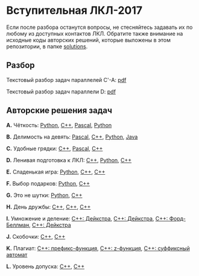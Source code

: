 # Вступительная ЛКЛ-2017
Если после разбора останутся вопросы, не стесняйтесь задавать их по любому из доступных контактов ЛКЛ. Обратите также внимание на исходные коды авторских решений,
которые выложены в этом репозитории, в папке [solutions](solutions).

## Разбор 
Текстовый разбор задач параллелей C'-A: [pdf](https://github.com/sicamp/tutorial/raw/master/2017/tutorial/tutorial.pdf)

Текстовый разбор задач параллели D: [pdf](https://github.com/sicamp/tutorial/raw/master/2017/tutorial/tutorial_d.pdf)

## Авторские решения задач

  **A.** Чёткость: [Python](solutions/a_even_ks_2.py), [C++](solutions/a_even_ap.cpp), [Pascal](solutions/a_even_ks.pas), [Python](solutions/a_even_ks.py)

  **B.** Делимость на девять: [Pascal](solutions/b_nine_ks.pas), [C++](solutions/b_nine_ks.cpp), [Python](solutions/b_nine_ks.py), [Java](solutions/b_nine_ks.java)

  **C.** Удобные грядки: [C++](solutions/c_carrots_it.cpp), [Pascal](solutions/c_carrots_ks.pas), [C++](solutions/c_carrots_ks.cpp)

  **D.** Ленивая подготовка к ЛКЛ: [C++](solutions/d_tasks_it.cpp), [Python](solutions/d_tasks_ks.py), [C++](solutions/d_tasks_ks.cpp)

  **E.** Сладенькая игра: [Python](solutions/e_game_ks.py), [C++](solutions/e_game_ks.cpp), [C++](solutions/e_game_ap.cpp)

  **F.** Выбор подарков: [Python](solutions/f_trophies_ks.py), [C++](solutions/f_trophies_ap.cpp)

  **G.** Это не шутки: [Python](solutions/g_jokes_ks.py), [C++](solutions/g_jokes_ks.cpp)

  **H.** День дружбы: [C++](solutions/h_friendship_ks.cpp), [C++](solutions/h_friendship_ap.cpp), [C++](solutions/h_friendship_ks_2.cpp)

  **I.** Умножение и деление: [C++: Дейкстра](solutions/i_factor_ks_dijkstra.cpp), [C++: Дейкстра](solutions/i_factor_ks_dijkstra_2.cpp), [C++: Форд-Беллман](solutions/i_factor_ks_fb.cpp), [C++: Дейкстра](solutions/i_factor_ap_dijkstra.cpp)

  **J.** Скобочки: [C++](solutions/j_brackets_ag.cpp), [C++](solutions/j_brackets_ap.cpp)

  **K.** Плагиат: [C++: префикс-функция](solutions/k_plagiarism_preffunc_ag.cpp), [C++: z-функция](solutions/k_plagiarism_zfunc_as.cpp), [C++: суффиксный автомат](solutions/k_plagiarism_suffaut_dy.cpp)

  **L.** Уровень допуска: [C++](solutions/l_security_as.cpp), [C++](solutions/l_security_ag.cpp)
